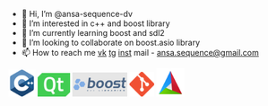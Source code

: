 - 👋 Hi, I’m @ansa-sequence-dv
- 👀 I’m interested in c++ and boost library
- 🌱 I’m currently learning boost and sdl2
- 💞️ I’m looking to collaborate on boost.asio library
- 📫 How to reach me 
[vk](https://vk.com/ansa.sequence)
[tg](https://t.me/NoHaxEx)
[inst](https://www.instagram.com/sahil_is_baku/)
mail - ansa.sequence@gmail.com

<div class="tools_and_languages">
  <img src="./.vs/C++_logo.png" alt="C++" width="48px"/>
  <img src="./.vs/Qt_logo.png" alt="Qt framework" width="58px"/>
  <img src="./.vs/Boost_logo.png" alt="Boost C++ libraries" width="98px"/>
  <img src="./.vs/Git_logo.png" alt="Git" width="44px"/>
  <img src="./.vs/CMake_logo.png" alt="CMake" width="50px"/>
</div>

<!---
ansa-sequence-dv/ansa-sequence-dv is a ✨ special ✨ repository because its `README.md` (this file) appears on your GitHub profile.
You can click the Preview link to take a look at your changes.
--->
